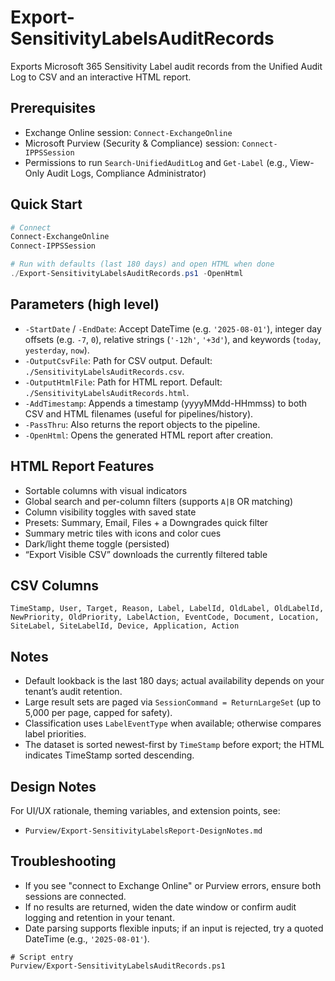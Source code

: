 # Export-SensitivityLabelsAuditRecords

Exports Microsoft 365 Sensitivity Label audit records from the Unified Audit Log to CSV and an interactive HTML report.

## Prerequisites
- Exchange Online session: `Connect-ExchangeOnline`
- Microsoft Purview (Security & Compliance) session: `Connect-IPPSSession`
- Permissions to run `Search-UnifiedAuditLog` and `Get-Label` (e.g., View-Only Audit Logs, Compliance Administrator)

## Quick Start
```powershell
# Connect
Connect-ExchangeOnline
Connect-IPPSSession

# Run with defaults (last 180 days) and open HTML when done
./Export-SensitivityLabelsAuditRecords.ps1 -OpenHtml
```

## Parameters (high level)
- `-StartDate` / `-EndDate`: Accept DateTime (e.g. `'2025-08-01'`), integer day offsets (e.g. `-7`, `0`), relative strings (`'-12h'`, `'+3d'`), and keywords (`today`, `yesterday`, `now`).
- `-OutputCsvFile`: Path for CSV output. Default: `./SensitivityLabelsAuditRecords.csv`.
- `-OutputHtmlFile`: Path for HTML report. Default: `./SensitivityLabelsAuditRecords.html`.
- `-AddTimestamp`: Appends a timestamp (yyyyMMdd-HHmmss) to both CSV and HTML filenames (useful for pipelines/history).
- `-PassThru`: Also returns the report objects to the pipeline.
- `-OpenHtml`: Opens the generated HTML report after creation.

## HTML Report Features
- Sortable columns with visual indicators
- Global search and per-column filters (supports `A|B` OR matching)
- Column visibility toggles with saved state
- Presets: Summary, Email, Files + a Downgrades quick filter
- Summary metric tiles with icons and color cues
- Dark/light theme toggle (persisted)
- “Export Visible CSV” downloads the currently filtered table

## CSV Columns
`TimeStamp, User, Target, Reason, Label, LabelId, OldLabel, OldLabelId, NewPriority, OldPriority, LabelAction, EventCode, Document, Location, SiteLabel, SiteLabelId, Device, Application, Action`

## Notes
- Default lookback is the last 180 days; actual availability depends on your tenant’s audit retention.
- Large result sets are paged via `SessionCommand = ReturnLargeSet` (up to 5,000 per page, capped for safety).
- Classification uses `LabelEventType` when available; otherwise compares label priorities.
- The dataset is sorted newest-first by `TimeStamp` before export; the HTML indicates TimeStamp sorted descending.

## Design Notes
For UI/UX rationale, theming variables, and extension points, see:
- `Purview/Export-SensitivityLabelsReport-DesignNotes.md`

## Troubleshooting
- If you see "connect to Exchange Online" or Purview errors, ensure both sessions are connected.
- If no results are returned, widen the date window or confirm audit logging and retention in your tenant.
- Date parsing supports flexible inputs; if an input is rejected, try a quoted DateTime (e.g., `'2025-08-01'`).

```
# Script entry
Purview/Export-SensitivityLabelsAuditRecords.ps1
```
